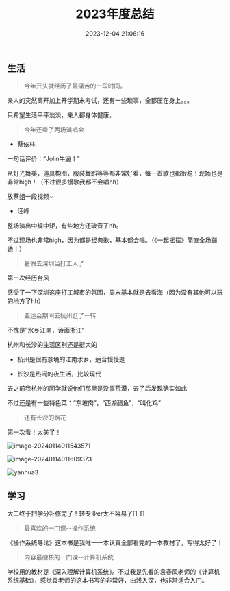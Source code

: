 ﻿---
title: 2023年度总结
date: 2023-12-04 21:06:16
tags:
categories: 
    - 总结
---
## 生活

> 今年开头就经历了最痛苦的一段时间。

亲人的突然离开加上开学期末考试，还有一些琐事，全都压在身上。。。

只希望生活平平淡淡，亲人都身体健康。



> 今年还看了两场演唱会

- 蔡依林

一句话评价：“Jolin牛逼！”

从灯光舞美，道具构图，服装舞蹈等等都非常好看，每一首歌也都很稳！现场也是非常high！（不过很多慢歌我都不会唱hh）

放蔡姐一段视频~



- 汪峰

整场演出中规中矩，有些地方还破音了hh。

不过现场也非常high，因为都是经典歌，基本都会唱。（《一起摇摆》简直全场蹦迪！）





> 暑假去深圳当打工人了

第一次经历台风



感受了一下深圳这座打工城市的氛围，周末基本就是去看海（因为没有其他可以玩的地方了hh）



> 亚运会期间去杭州逛了一转

不愧是”水乡江南，诗画浙江“



杭州和长沙的生活区别还是挺大的

- 杭州是很有意境的江南水乡，适合慢慢逛

- 长沙是热闹的夜生活，比较现代



去之前我杭州的同学就说他们那里是没事荒漠，去了后发现确实如此

不过还是有一些特色菜：“东坡肉”，“西湖醋鱼”，“叫化鸡”



> 还有长沙的烟花

第一次看！太美了！

![image-20240114011543571](E:\ydyhello.github.io\source\_posts\2023年度总结.assets\yanhua1.jpg)

![image-20240114011609373](E:\ydyhello.github.io\source\_posts\2023年度总结.assets\yanhua2.jpg)

![yanhua3](E:\ydyhello.github.io\source\_posts\2023年度总结.assets\yanhua3.jpg)

## 学习

大二终于把学分补修完了！转专业er太不容易了Π_Π

> 最喜欢的一门课--操作系统
>

《操作系统导论》这本书是我唯一一本认真全部看完的一本教材了，写得太好了！





> 内容最硬核的一门课--计算机系统

学校用的教材是《深入理解计算机系统》。不过我是先看的袁春风老师的《计算机系统基础》，感觉袁老师的这本书写的非常好，由浅入深，也非常适合入门。







